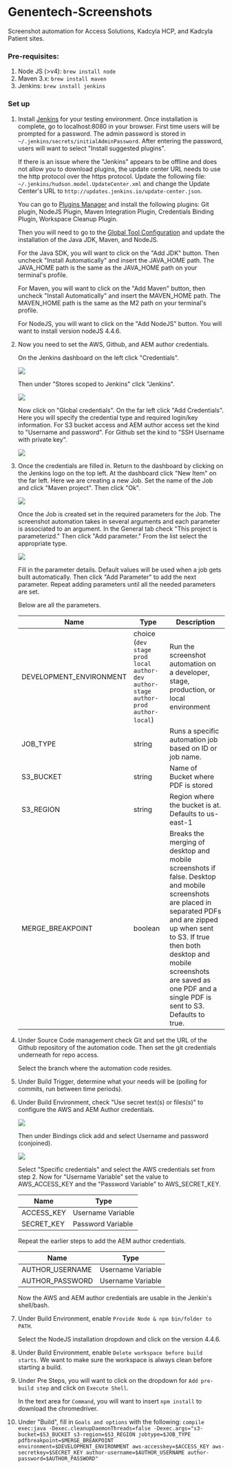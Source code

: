 # Genentech-Screenshots
Screenshot automation for Access Solutions, Kadcyla HCP, and Kadcyla Patient sites.

### Pre-requisites:
1) Node JS (>v4): `brew install node`
2) Maven 3.x: `brew install maven`
3) Jenkins: `brew install jenkins`

### Set up

1. Install [Jenkins](https://jenkins.io/download/) for your testing environment. Once installation is complete, go to localhost:8080 in your browser. First time users will be prompted for a password. The admin password is stored in `~/.jenkins/secrets/initialAdminPassword`. After entering the password, users will want to select "Install suggested plugins".

   If there is an issue where the "Jenkins" appears to be offline and does not allow you to download plugins, the update center URL needs to use the http protocol over the https protocol. Update the following file: `~/.jenkins/hudson.model.UpdateCenter.xml` and change the Update Center's URL to `http://updates.jenkins.io/update-center.json`.

   You can go to [Plugins Manager](http://localhost:8080/pluginManager/available) and install the following plugins: Git plugin, NodeJS Plugin, Maven Integration Plugin, Credentials Binding Plugin, Workspace Cleanup Plugin.

   Then you will need to go to the [Global Tool Configuration](http://localhost:8080/configureTools/) and update the installation of the Java JDK, Maven, and NodeJS.

   For the Java SDK, you will want to click on the "Add JDK" button. Then uncheck "Install Automatically" and insert the JAVA_HOME path. The JAVA_HOME path is the same as the JAVA_HOME path on your terminal's profile.

   For Maven, you will want to click on the "Add Maven" button, then uncheck "Install Automatically" and insert the MAVEN_HOME path. The MAVEN_HOME path is the same as the M2 path on your terminal's profile.

   For NodeJS, you will want to click on the "Add NodeJS" button. You will want to install version nodeJS 4.4.6.

2. Now you need to set the AWS, Github, and AEM author credentials.

   On the Jenkins dashboard on the left click "Credentials".

   ![](./readmepics/credentials.png)

   Then under "Stores scoped to Jenkins" click "Jenkins".

   ![](./readmepics/scope.png)

   Now click on "Global credentials". On the far left click "Add Credentials". Here you will specify the credential type and required login/key information. For S3 bucket access and AEM author access set the kind to "Username and password". For Github set the kind to "SSH Username with private key".

   ![](./readmepics/set_credentials.png)

3. Once the credentials are filled in. Return to the dashboard by clicking on the Jenkins logo on the top left. At the dashboard click "New Item" on the far left. Here we are creating a new Job. Set the name of the Job and click "Maven project". Then click "Ok".

   ![](readmepics/job.png)

   Once the Job is created set in the required parameters for the Job. The screenshot automation takes in several arguments and each parameter is associated to an argument. In the General tab check "This project is parameterizd." Then click "Add parameter." From the list select the appropriate type.

   ![](./readmepics/set_params.png)

   Fill in the parameter details. Default values will be used when a job gets built automatically. Then click "Add Parameter" to add the next parameter. Repeat adding parameters until all the needed parameters are set.



   Below are all the parameters.

   |  Name            |  Type |Description |
   | -------------    | --- |--- |
   | DEVELOPMENT_ENVIRONMENT | choice (`dev` `stage` `prod` `local` `author-dev` `author-stage` `author-prod` `author-local`)  | Run the screenshot automation on a developer, stage, production, or local environment |
   | JOB_TYPE | string | Runs a specific automation job based on ID or job name. |
   | S3_BUCKET        | string |Name of Bucket where PDF is stored |
   | S3_REGION        | string |Region where the bucket is at. Defaults to us-east-1 |
   | MERGE_BREAKPOINT | boolean | Breaks the merging of desktop and mobile screenshots if false. Desktop and mobile screenshots are placed in separated PDFs and are zipped up when sent to S3. If true then both desktop and mobile screenshots are saved as one PDF and a single PDF is sent to S3. Defaults to true. |

4. Under Source Code management check Git and set the URL of the Github repository of the automation code. Then set the git credentials underneath for repo access.

   Select the branch where the automation code resides.

5. Under Build Trigger, determine what your needs will be (polling for commits, run between time periods).

6. Under Build Environment, check "Use secret text(s) or files(s)" to configure the AWS and AEM Author credentials.

   ![](./readmepics/secret.png)

   Then under Bindings click add and select Username and password (conjoined).

   ![](readmepics/binding.png)

   Select "Specific credentials" and select the AWS credentials set from step 2. Now for "Username Variable" set the value to AWS_ACCESS_KEY and the "Password Variable" to AWS_SECRET_KEY.

   | Name | Type |
   | --- | --- |
   | ACCESS_KEY | Username Variable |
   | SECRET_KEY | Password Variable |

   Repeat the earlier steps to add the AEM author credentials.

   | Name | Type |
   | --- | --- |
   | AUTHOR_USERNAME | Username Variable |
   | AUTHOR_PASSWORD | Username Variable |

   Now the AWS and AEM author credentials are usable in the Jenkin's shell/bash.

7. Under Build Environment, enable `Provide Node & npm bin/folder to PATH`.

   Select the NodeJS installation dropdown and click on the version 4.4.6.

8. Under Build Environment, enable `Delete workspace before build starts`. We want to make sure the workspace is always clean before starting a build.

9. Under Pre Steps, you will want to click on the dropdown for `Add pre-build step` and click on `Execute Shell`.

   In the text area for `Command`, you will want to insert `npm install` to download the chromedriver.

10. Under "Build", fill in `Goals and options` with the following:
   ```compile exec:java -Dexec.cleanupDaemonThreads=false -Dexec.args="s3-bucket=$S3_BUCKET s3-region=$S3_REGION jobtype=$JOB_TYPE pdfbreakpoint=$MERGE_BREAKPOINT environment=$DEVELOPMENT_ENVIRONMENT aws-accesskey=$ACCESS_KEY aws-secretkey=$SECRET_KEY author-username=$AUTHOR_USERNAME author-password=$AUTHOR_PASSWORD"```
